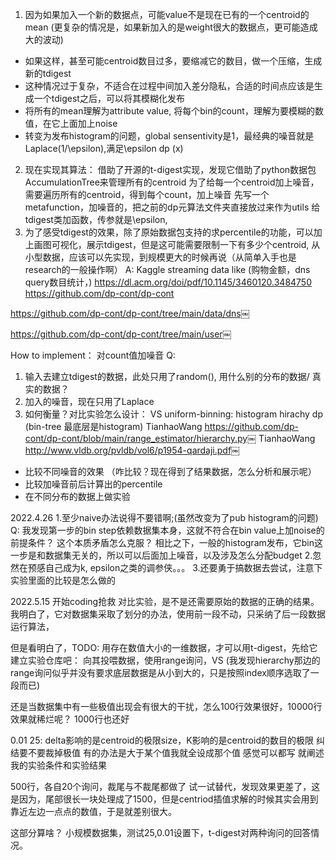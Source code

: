 1. 因为如果加入一个新的数据点，可能value不是现在已有的一个centroid的mean (更复杂的情况是，如果新加入的是weight很大的数据点，更可能造成大的波动)
- 如果这样，甚至可能centroid数目过多，要缩减它的数目，做一个压缩，生成新的tdigest
- 这种情况过于复杂，不适合在过程中间加入差分隐私，合适的时间点应该是生成一个tdigest之后，可以将其模糊化发布
- 将所有的mean理解为attribute value, 将每个bin的count，理解为要模糊的数值，在它上面加上noise
- 转变为发布histogram的问题，global sensentivity是1，最经典的噪音就是Laplace(1/\epsilon),满足\epsilon dp (x)
2. 现在实现其算法：
借助了开源的t-digest实现，发现它借助了python数据包AccumulationTree来管理所有的centroid
为了给每一个centroid加上噪音，需要遍历所有的centroid，得到每个count，加上噪音
先写一个metafunction，加噪音的，把之前的dp元算法文件夹直接放过来作为utils
给tdigest类加函数，传参就是\epsilon, 
3. 为了感受tdigest的效果，除了原始数据包支持的求percentile的功能，可以加上画图可视化，展示tdigest，但是这可能需要限制一下有多少个centroid, 从小型数据，应该可以先实现，到规模更大的时候再说（从简单入手也是research的一般操作啊）
A:
  Kaggle
  streaming data  like (购物金额，dns query数目统计，) 
https://dl.acm.org/doi/pdf/10.1145/3460120.3484750
https://github.com/dp-cont/dp-cont

https://github.com/dp-cont/dp-cont/tree/main/data/dns￼

https://github.com/dp-cont/dp-cont/tree/main/user￼

How to implement：
对count值加噪音
Q:
1. 输入去建立tdigest的数据，此处只用了random(), 用什么别的分布的数据/ 真实的数据？
2. 加入的噪音，现在只用了Laplace
3. 如何衡量？对比实验怎么设计：
VS 
uniform-binning: histogram
hirachy dp  (bin-tree 最底层是histogram)
TianhaoWang
https://github.com/dp-cont/dp-cont/blob/main/range_estimator/hierarchy.py￼
TianhaoWang
http://www.vldb.org/pvldb/vol6/p1954-qardaji.pdf￼

- 比较不同噪音的效果 （咋比较？现在得到了结果数据，怎么分析和展示呢）
- 比较加噪音前后计算出的percentile
- 在不同分布的数据上做实验

2022.4.26
1.至少naive办法说得不要错啊;(虽然改变为了pub histogram的问题)
Q: 我发现第一步的bin step依赖数据集本身，这就不符合在bin value上加noise的前提条件？
这个本质矛盾怎么克服？
相比之下，一般的histogram发布，它bin这一步是和数据集无关的，所以可以后面加上噪音，以及涉及怎么分配budget
2.忽然在预感自己成为k, epsilon之类的调参侠。。。
3.还要勇于搞数据去尝试，注意下实验里面的比较是怎么做的

2022.5.15
开始coding抢救
对比实验，是不是还需要原始的数据的正确的结果。
我明白了，它对数据集采取了划分的办法，使用前一段不动，只采纳了后一段数据运行算法，

但是看明白了，TODO:
用存在数值大小的一维数据，才可以用t-digest，先给它建立实验仓库吧：
向其投喂数据，使用range询问，VS  (我发现hierarchy那边的range询问似乎并没有要求底层数据是从小到大的，只是按照index顺序选取了一段而已)

还是当数据集中有一些极值出现会有很大的干扰，怎么100行效果很好，10000行效果就稀烂呢？
1000行也还好

0.01 25:  delta影响的是centroid的极限size，K影响的是centroid的数目的极限
纠结要不要裁掉极值
有的办法是大于某个值我就全设成那个值
感觉可以都写
就阐述我的实验条件和实验结果

500行，各自20个询问，裁尾与不裁尾都做了
试一试替代，发现效果更差了，这是因为，尾部很长一块处理成了1500，但是centriod插值求解的时候其实会用到靠近左边一点点的数值，于是就差别很大。

这部分算啥？
小规模数据集，测试25,0.01设置下，t-digest对两种询问的回答情况。